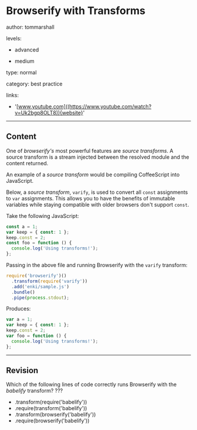 # Browserify with Transforms
author: tommarshall

levels:

  - advanced

  - medium

type: normal

category: best practice

links:

  - '[www.youtube.com]((https://www.youtube.com/watch?v=Uk2bgp8OLT8)){website}'

---
## Content

One of *browserify's* most powerful features are *source transforms*. A source transform is a stream injected between the resolved module and the content returned.

An example of a *source transform* would be compiling CoffeeScript into JavaScript.

Below, a *source transform*, `varify`, is used to convert all `const` assignments to `var` assignments. This allows you to have the benefits of immutable variables while staying compatible with older browsers don't support `const`.

Take the following JavaScript:
```javaScript
const a = 1;
var keep = { const: 1 };
keep.const = 2;
const foo = function () {
  console.log('Using transforms!');
};
```
Passing in the above file and running Browserify with the `varify` transform:
```javaScript
require('browserify')()
  .transform(require('varify'))
  .add('enki/sample.js')
  .bundle()
  .pipe(process.stdout);
```
Produces:
```javaScript
var a = 1;
var keep = { const: 1 };
keep.const = 2;
var foo = function () {
  console.log('Using transforms!');
};
```

---
## Revision

Which of the following lines of code correctly runs Browserify with the *babelify* transform? ???
* .transform(require('babelify'))
* .require(transform('babelify'))
* .transform(browserify('babelify'))
* .require(browserify('babelify'))